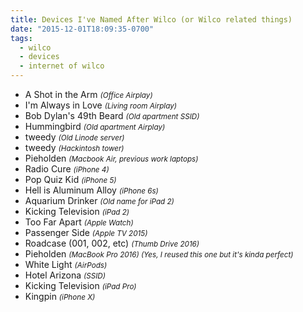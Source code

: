```yaml
---
title: Devices I've Named After Wilco (or Wilco related things)
date: "2015-12-01T18:09:35-0700"
tags:
  - wilco
  - devices
  - internet of wilco
---
```


- A Shot in the Arm <small>_(Office Airplay)_</small>
- I'm Always in Love <small>_(Living room Airplay)_</small>
- Bob Dylan's 49th Beard <small>_(Old apartment SSID)_</small>
- Hummingbird <small>_(Old apartment Airplay)_</small>
- tweedy <small>_(Old Linode server)_</small>
- tweedy <small>_(Hackintosh tower)_</small>
- Pieholden <small>_(Macbook Air, previous work laptops)_</small>
- Radio Cure <small>_(iPhone 4)_</small>
- Pop Quiz Kid <small>_(iPhone 5)_</small>
- Hell is Aluminum Alloy <small>_(iPhone 6s)_</small>
- Aquarium Drinker <small>_(Old name for iPad 2)_</small>
- Kicking Television <small>_(iPad 2)_</small>
- Too Far Apart <small>_(Apple Watch)_</small>
- Passenger Side <small>_(Apple TV 2015)_</small>
- Roadcase (001, 002, etc) <small>_(Thumb Drive 2016)_</small>
- Pieholden <small>_(MacBook Pro 2016) (Yes, I reused this one but it's kinda perfect)_</small>
- White Light <small>_(AirPods)_</small>
- Hotel Arizona <small>_(SSID)_</small>
- Kicking Television <small>_(iPad Pro)_</small>
- Kingpin <small>_(iPhone X)_</small>
